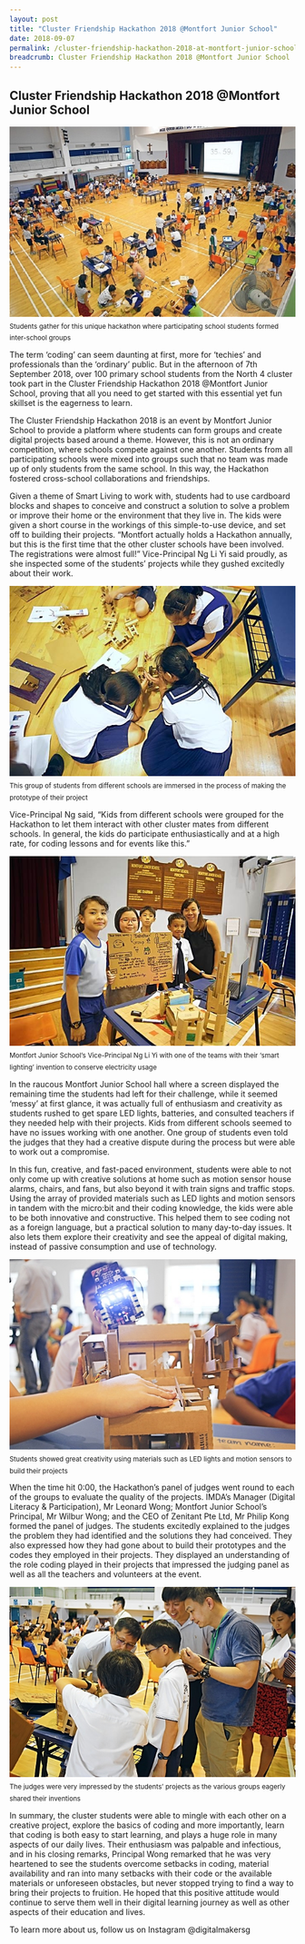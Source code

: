 ```yaml
---
layout: post
title: "Cluster Friendship Hackathon 2018 @Montfort Junior School"
date: 2018-09-07
permalink: /cluster-friendship-hackathon-2018-at-montfort-junior-school/
breadcrumb: Cluster Friendship Hackathon 2018 @Montfort Junior School
---
```


## Cluster Friendship Hackathon 2018 @Montfort Junior School

![cluster-friendship-hackathon-2018-at-montfort-junior-school](/images/stories/features/cluster-friendship-hackathon-2018-at-montfort-junior-school/cluster-friendship-hackathon-2018-at-montfort-junior-school1.jpg)<br>
<sub>Students gather for this unique hackathon where participating school students formed inter-school groups</sub>

The term ‘coding’ can seem daunting at first, more for ‘techies’ and professionals than the ‘ordinary’ public. But in the afternoon of 7th September 2018, over 100 primary school students from the North 4 cluster took part in the Cluster Friendship Hackathon 2018 @Montfort Junior School, proving that all you need to get started with this essential yet fun skillset is the eagerness to learn.

 

The Cluster Friendship Hackathon 2018 is an event by Montfort Junior School to provide a platform where students can form groups and create digital projects based around a theme. However, this is not an ordinary competition, where schools compete against one another. Students from all participating schools were mixed into groups such that no team was made up of only students from the same school. In this way, the Hackathon fostered cross-school collaborations and friendships. 

 

Given a theme of Smart Living to work with, students had to use cardboard blocks and shapes to conceive and construct a solution to solve a problem or improve their home or the environment that they live in. The kids were given a short course in the workings of this simple-to-use device, and set off to building their projects. “Montfort actually holds a Hackathon annually, but this is the first time that the other cluster schools have been involved. The registrations were almost full!” Vice-Principal Ng Li Yi said proudly, as she inspected some of the students’ projects while they gushed excitedly about their work. 

![cluster-friendship-hackathon-2018-at-montfort-junior-school](/images/stories/features/cluster-friendship-hackathon-2018-at-montfort-junior-school/cluster-friendship-hackathon-2018-at-montfort-junior-school2.jpg)<br>
<sub>This group of students from different schools are immersed in the process of making the prototype of their project</sub>

Vice-Principal Ng said, “Kids from different schools were grouped for the Hackathon to let them interact with other cluster mates from different schools. In general, the kids do participate enthusiastically and at a high rate, for coding lessons and for events like this.”

![cluster-friendship-hackathon-2018-at-montfort-junior-school](/images/stories/features/cluster-friendship-hackathon-2018-at-montfort-junior-school/cluster-friendship-hackathon-2018-at-montfort-junior-school3.jpg)<br>
<sub>Montfort Junior School’s Vice-Principal Ng Li Yi with one of the teams with their ‘smart lighting’ invention to conserve electricity usage</sub>

In the raucous Montfort Junior School hall where a screen displayed the remaining time the students had left for their challenge, while it seemed ‘messy’ at first glance, it was actually full of enthusiasm and creativity as students rushed to get spare LED lights, batteries, and consulted teachers if they needed help with their projects. Kids from different schools seemed to have no issues working with one another. One group of students even told the judges that they had a creative dispute during the process but were able to work out a compromise.

 

In this fun, creative, and fast-paced environment, students were able to not only come up with creative solutions at home such as motion sensor house alarms, chairs, and fans, but also beyond it with train signs and traffic stops. Using the array of provided materials such as LED lights and motion sensors in tandem with the micro:bit and their coding knowledge, the kids were able to be both innovative and constructive. This helped them to see coding not as a foreign language, but a practical solution to many day-to-day issues. It also lets them explore their creativity and see the appeal of digital making, instead of passive consumption and use of technology.

![cluster-friendship-hackathon-2018-at-montfort-junior-school](/images/stories/features/cluster-friendship-hackathon-2018-at-montfort-junior-school/cluster-friendship-hackathon-2018-at-montfort-junior-school4.jpg)<br>
<sub>Students showed great creativity using materials such as LED lights and motion sensors to build their projects</sub>

When the time hit 0:00, the Hackathon’s panel of judges went round to each of the groups to evaluate the quality of the projects. IMDA’s Manager (Digital Literacy & Participation), Mr Leonard Wong; Montfort Junior School’s Principal, Mr Wilbur Wong; and the CEO of Zenitant Pte Ltd, Mr Philip Kong formed the panel of judges. The students excitedly explained to the judges the problem they had identified and the solutions they had conceived. They also expressed how they had gone about to build their prototypes and the codes they employed in their projects. They displayed an understanding of the role coding played in their projects that impressed the judging panel as well as all the teachers and volunteers at the event. 

![cluster-friendship-hackathon-2018-at-montfort-junior-school](/images/stories/features/cluster-friendship-hackathon-2018-at-montfort-junior-school/cluster-friendship-hackathon-2018-at-montfort-junior-school5.jpg)<br>
<sub>The judges were very impressed by the students’ projects as the various groups eagerly shared their inventions</sub>

In summary, the cluster students were able to mingle with each other on a creative project, explore the basics of coding and more importantly, learn that coding is both easy to start learning, and plays a huge role in many aspects of our daily lives. Their enthusiasm was palpable and infectious, and in his closing remarks, Principal Wong remarked that he was very heartened to see the students overcome setbacks in coding, material availability and ran into many setbacks with their code or the available materials or unforeseen obstacles, but never stopped trying to find a way to bring their projects to fruition. He hoped that this positive attitude would continue to serve them well in their digital learning journey as well as other aspects of their education and lives. 

 

To learn more about us, follow us on Instagram @digitalmakersg
